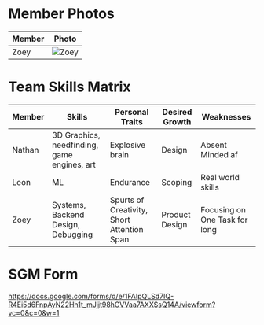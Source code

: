 # Member Photos

Member | Photo
--- | ---
Zoey | ![Zoey](https://avatars2.githubusercontent.com/u/39204446?s=460&v=4)


# Team Skills Matrix

Member | Skills | Personal Traits | Desired Growth | Weaknesses
--- | --- | --- | --- | ---
Nathan | 3D Graphics, needfinding, game engines, art | Explosive brain | Design | Absent Minded af
Leon | ML | Endurance | Scoping | Real world skills
Zoey | Systems, Backend Design, Debugging | Spurts of Creativity, Short Attention Span | Product Design | Focusing on One Task for long


# SGM Form

https://docs.google.com/forms/d/e/1FAIpQLSd7IQ-R4Ei5d6FnpAyN22Hh1t_mJjjt98hGVVaa7AXXSsQ14A/viewform?vc=0&c=0&w=1

